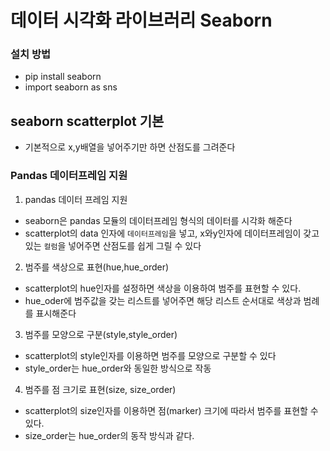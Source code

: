 # 데이터 시각화 라이브러리 Seaborn
### 설치 방법
- pip install seaborn
- import seaborn as sns

## seaborn scatterplot 기본
- 기본적으로 x,y배열을 넣어주기만 하면 산점도를 그려준다

### Pandas 데이터프레임 지원
1. pandas 데이터 프레임 지원
- seaborn은 pandas 모듈의 데이터프레임 형식의 데이터를 시각화 해준다
- scatterplot의 data 인자에 `데이터프레임`을 넣고,
x와y인자에 데이터프레임이 갖고 있는 `컬럼`을 넣어주면 산점도를 쉽게 그릴 수 있다

2. 범주를 색상으로 표현(hue,hue_order)
- scatterplot의 hue인자를 설정하면 색상을 이용하여 범주를 표현할 수 있다.
- hue_oder에 범주값을 갖는 리스트를 넣어주면 해당 리스트 순서대로 색상과 범례를 표시해준다

3. 범주를 모양으로 구분(style,style_order)
- scatterplot의 style인자를 이용하면 범주를 모양으로 구분할 수 있다
- style_order는 hue_order와 동일한 방식으로 작동

4. 범주를 점 크기로 표현(size, size_order)
- scatterplot의 size인자를 이용하면 점(marker) 크기에 따라서 범주를 표현할 수 있다.
- size_order는 hue_order의 동작 방식과 같다.
